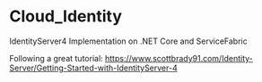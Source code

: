 # Cloud_Identity
IdentityServer4 Implementation on .NET Core and ServiceFabric

Following a great tutorial:
https://www.scottbrady91.com/Identity-Server/Getting-Started-with-IdentityServer-4
